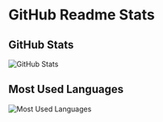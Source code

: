 # GitHub Readme Stats

## GitHub Stats

![GitHub Stats](https://github-readme-stats.vercel.app/api?username=honyanya&theme=dark)

## Most Used Languages

![Most Used Languages](https://github-readme-stats.vercel.app/api/top-langs/?username=honyanya&theme=dark)
